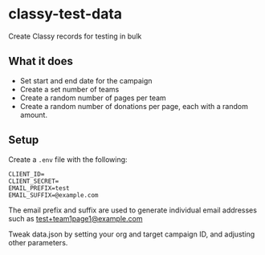 # classy-test-data
Create Classy records for testing in bulk

## What it does
* Set start and end date for the campaign
* Create a set number of teams
* Create a random number of pages per team
* Create a random number of donations per page, each with a random amount.

## Setup

Create a `.env` file with the following:

```
CLIENT_ID=
CLIENT_SECRET=
EMAIL_PREFIX=test
EMAIL_SUFFIX=@example.com
```

The email prefix and suffix are used to generate individual email addresses such as test+team1page1@example.com

Tweak data.json by setting your org and target campaign ID, and adjusting other parameters.
